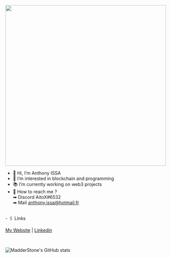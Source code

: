 
<img src="https://mir-s3-cdn-cf.behance.net/project_modules/max_1200/9bc27292880429.5e569ff84e4d0.gif" height="500px"></img>

- 👋 Hi, I’m Anthony ISSA
- 👀 I’m interested in blockchain and programming
- 📚 I’m currently working on web3 projects
- 📩 How to reach me ?<br>
    ➡ Discord AitoX#6532 <br>
    ➡ Mail anthony.issa@hotmail.fr
 <br>
- 🖇️ Links

[My Website](https://www.anthony-issa.com/) | 
[Linkedin](https://www.linkedin.com/in/anthony-issa-0081a11bb/)

<br>

![MadderStone's GitHub stats](https://github-readme-stats.vercel.app/api?username=anthonyissa&show_icons=true&theme=jolly) 
<!---
MadderStone/MadderStone is a ✨ special ✨ repository because its `README.md` (this file) appears on your GitHub profile.
You can click the Preview link to take a look at your changes.
--->
